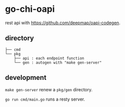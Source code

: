 # go-chi-oapi

rest api with https://github.com/deepmap/oapi-codegen.

## directory

```shell
├── cmd
└── pkg
    ├── api : each endpoint function
    └── gen : autogen with "make gen-server"
```

## development

`make gen-server` renew a `pkg/gen` directory.

`go run cmd/main.go` runs a resty server.